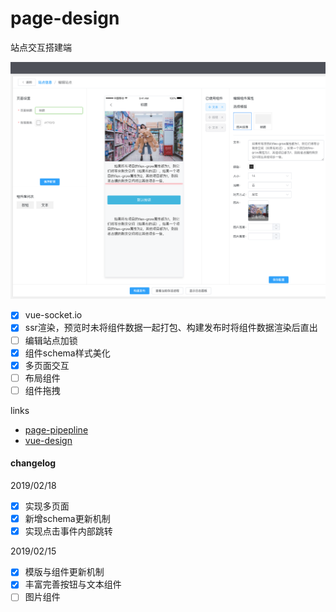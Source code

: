 # page-design

站点交互搭建端

![](./intro.png)

- [x] vue-socket.io
- [x] ssr渲染，预览时未将组件数据一起打包、构建发布时将组件数据渲染后直出
- [ ] 编辑站点加锁
- [x] 组件schema样式美化
- [x] 多页面交互
- [ ] 布局组件
- [ ] 组件拖拽

links

- [page-pipepline](https://github.com/page-pipepline)
- [vue-design](https://cnodejs.org/topic/5aae5c6be7b166bb7b9ecb91)

#### changelog

2019/02/18

- [x] 实现多页面
- [x] 新增schema更新机制
- [x] 实现点击事件内部跳转

2019/02/15

- [x] 模版与组件更新机制
- [x] 丰富完善按钮与文本组件
- [ ] 图片组件
